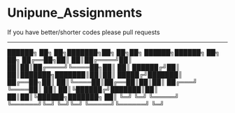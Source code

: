 # Unipune_Assignments

If you have better/shorter codes please pull requests























---

██████╗ ██╗   ██╗███████╗██╗  ██╗██╗ ██████╗██████╗ ██╗  ██╗
██╔══██╗██║   ██║██╔════╝██║  ██║██║██╔════╝╚════██╗██║  ██║
██████╔╝██║   ██║███████╗███████║██║██║      █████╔╝███████║
██╔══██╗██║   ██║╚════██║██╔══██║██║██║     ██╔═══╝ ╚════██║
██║  ██║╚██████╔╝███████║██║  ██║██║╚██████╗███████╗     ██║
╚═╝  ╚═╝ ╚═════╝ ╚══════╝╚═╝  ╚═╝╚═╝ ╚═════╝╚══════╝     ╚═╝
                                                            

